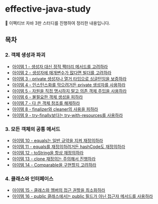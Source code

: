 # effective-java-study

:book: 이펙티브 자바 3판 스터디를 진행하여 정리한 내용입니다.

## 목차

### 2. 객체 생성과 파괴

- [아이템 1 - 생성자 대신 정적 팩터리 메서드를 고려하라](https://github.com/ckddn9496/effective-java-study/blob/master/contents/%EC%95%84%EC%9D%B4%ED%85%9C%2001%20-%20%EC%83%9D%EC%84%B1%EC%9E%90%20%EB%8C%80%EC%8B%A0%20%EC%A0%95%EC%A0%81%20%ED%8C%A9%ED%84%B0%EB%A6%AC%20%EB%A9%94%EC%84%9C%EB%93%9C%EB%A5%BC%20%EA%B3%A0%EB%A0%A4%ED%95%98%EB%9D%BC.md)
- [아이템 2 - 생성자에 매개변수가 많다면 빌더를 고려하라](https://github.com/ckddn9496/effective-java-study/blob/master/contents/%EC%95%84%EC%9D%B4%ED%85%9C%2002%20-%20%EC%83%9D%EC%84%B1%EC%9E%90%EC%97%90%20%EB%A7%A4%EA%B0%9C%EB%B3%80%EC%88%98%EA%B0%80%20%EB%A7%8E%EB%8B%A4%EB%A9%B4%20%EB%B9%8C%EB%8D%94%EB%A5%BC%20%EA%B3%A0%EB%A0%A4%ED%95%98%EB%9D%BC.md)
- [아이템 3 - private 생성자나 열거 타입으로 싱글턴임을 보증하라](https://github.com/ckddn9496/effective-java-study/blob/master/contents/%EC%95%84%EC%9D%B4%ED%85%9C%2003%20-%20private%20%EC%83%9D%EC%84%B1%EC%9E%90%EB%82%98%20%EC%97%B4%EA%B1%B0%20%ED%83%80%EC%9E%85%EC%9C%BC%EB%A1%9C%20%EC%8B%B1%EA%B8%80%ED%84%B4%EC%9E%84%EC%9D%84%20%EB%B3%B4%EC%A6%9D%ED%95%98%EB%9D%BC.md)
- [아이템 4 - 인스턴스화를 막으려거든 private 생성자를 사용하라](https://github.com/ckddn9496/effective-java-study/blob/master/contents/%EC%95%84%EC%9D%B4%ED%85%9C%2004%20-%20%EC%9D%B8%EC%8A%A4%ED%84%B4%EC%8A%A4%ED%99%94%EB%A5%BC%20%EB%A7%89%EC%9C%BC%EB%A0%A4%EA%B1%B0%EB%93%A0%20private%20%EC%83%9D%EC%84%B1%EC%9E%90%EB%A5%BC%20%EC%82%AC%EC%9A%A9%ED%95%98%EB%9D%BC.md)
- [아이템 5 - 자원을 직접 명시하지 말고 의존 객체 주입을 사용하라](https://github.com/ckddn9496/effective-java-study/blob/master/contents/%EC%95%84%EC%9D%B4%ED%85%9C%2005%20-%20%EC%9E%90%EC%9B%90%EC%9D%84%20%EC%A7%81%EC%A0%91%20%EB%AA%85%EC%8B%9C%ED%95%98%EC%A7%80%20%EB%A7%90%EA%B3%A0%20%EC%9D%98%EC%A1%B4%20%EA%B0%9D%EC%B2%B4%20%EC%A3%BC%EC%9E%85%EC%9D%84%20%EC%82%AC%EC%9A%A9%ED%95%98%EB%9D%BC.md)
- [아이템 6 - 불필요한 객체 생성을 피하라](https://github.com/ckddn9496/effective-java-study/blob/master/contents/%EC%95%84%EC%9D%B4%ED%85%9C%2006%20-%20%EB%B6%88%ED%95%84%EC%9A%94%ED%95%9C%20%EA%B0%9D%EC%B2%B4%20%EC%83%9D%EC%84%B1%EC%9D%84%20%ED%94%BC%ED%95%98%EB%9D%BC.md)
- [아이템 7 - 다 쓴 객체 참조를 해제하라](https://github.com/ckddn9496/effective-java-study/blob/master/contents/%EC%95%84%EC%9D%B4%ED%85%9C%2007%20-%20%EB%8B%A4%20%EC%93%B4%20%EA%B0%9D%EC%B2%B4%20%EC%B0%B8%EC%A1%B0%EB%A5%BC%20%ED%95%B4%EC%A0%9C%ED%95%98%EB%9D%BC.md)
- [아이템 8 - finalizer와 cleaner의 사용을 피하라](https://github.com/ckddn9496/effective-java-study/blob/master/contents/%EC%95%84%EC%9D%B4%ED%85%9C%2008%20%20-%20finalizer%EC%99%80%20cleaner%EC%9D%98%20%EC%82%AC%EC%9A%A9%EC%9D%84%20%ED%94%BC%ED%95%98%EB%9D%BC.md)
- [아이템 9 - try-finally보다는 try-with-resources를 사용하라](https://github.com/ckddn9496/effective-java-study/blob/master/contents/%EC%95%84%EC%9D%B4%ED%85%9C%2009%20-%20try-finally%EB%B3%B4%EB%8B%A4%EB%8A%94%20try-with-resources%EB%A5%BC%20%EC%82%AC%EC%9A%A9%ED%95%98%EB%9D%BC.md)

### 3. 모든 객체의 공통 메서드

- [아이템 10 - equals는 일반 규약을 지켜 재정의하라](https://github.com/ckddn9496/effective-java-study/blob/master/contents/%EC%95%84%EC%9D%B4%ED%85%9C%2010%20-%20equals%EB%8A%94%20%EC%9D%BC%EB%B0%98%20%EA%B7%9C%EC%95%BD%EC%9D%84%20%EC%A7%80%EC%BC%9C%20%EC%9E%AC%EC%A0%95%EC%9D%98%ED%95%98%EB%9D%BC.md)
- [아이템 11 - equals를 재정의하려거든 hashCode도 재정의하라](https://github.com/ckddn9496/effective-java-study/blob/master/contents/%EC%95%84%EC%9D%B4%ED%85%9C%2011%20-%20equals%EB%A5%BC%20%EC%9E%AC%EC%A0%95%EC%9D%98%ED%95%98%EB%A0%A4%EA%B1%B0%EB%93%A0%20hashCode%EB%8F%84%20%EC%9E%AC%EC%A0%95%EC%9D%98%ED%95%98%EB%9D%BC.md)
- [아이템 12 - toString을 항상 재정의하라](https://github.com/ckddn9496/effective-java-study/blob/master/contents/%EC%95%84%EC%9D%B4%ED%85%9C%2012%20-%20toString%EC%9D%84%20%ED%95%AD%EC%83%81%20%EC%9E%AC%EC%A0%95%EC%9D%98%ED%95%98%EB%9D%BC.md)
- [아이템 13 - clone 재정의는 주의해서 진행하라](https://github.com/ckddn9496/effective-java-study/blob/master/contents/%EC%95%84%EC%9D%B4%ED%85%9C%2013%20-%20clone%20%EC%9E%AC%EC%A0%95%EC%9D%98%EB%8A%94%20%EC%A3%BC%EC%9D%98%ED%95%B4%EC%84%9C%20%EC%A7%84%ED%96%89%ED%95%98%EB%9D%BC.md)
- [아이템 14 - Comparable을 구현할지 고려하라](https://github.com/ckddn9496/effective-java-study/blob/master/contents/%EC%95%84%EC%9D%B4%ED%85%9C%2014%20-%20Comparable%EC%9D%84%20%EA%B5%AC%ED%98%84%ED%95%A0%EC%A7%80%20%EA%B3%A0%EB%A0%A4%ED%95%98%EB%9D%BC.md)

### 4. 클래스와 인터페이스
- [아이템 15 - 클래스와 멤버의 접근 권할을 최소화하라](https://github.com/ckddn9496/effective-java-study/blob/master/contents/%EC%95%84%EC%9D%B4%ED%85%9C%2015%20-%20%ED%81%B4%EB%9E%98%EC%8A%A4%EC%99%80%20%EB%A9%A4%EB%B2%84%EC%9D%98%20%EC%A0%91%EA%B7%BC%20%EA%B6%8C%ED%95%A0%EC%9D%84%20%EC%B5%9C%EC%86%8C%ED%99%94%ED%95%98%EB%9D%BC.md)
- [아이템 16 - public 클래스에서는 public 필드가 아닌 접근자 메서드를 사용하라]()
